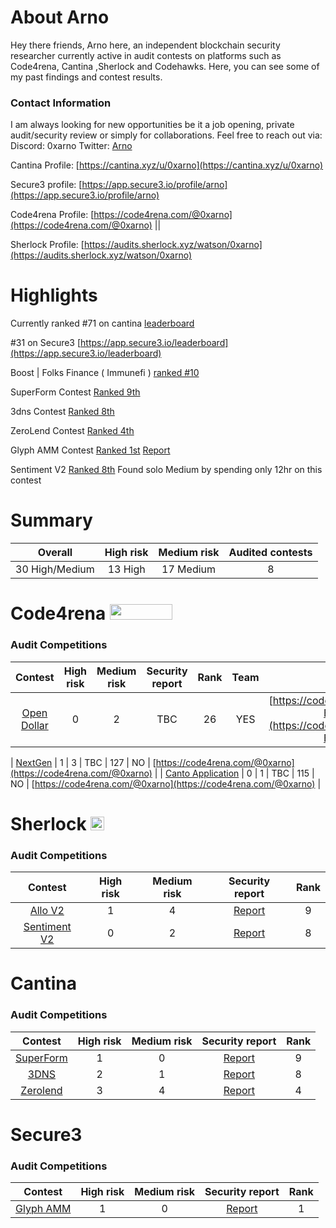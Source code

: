 # About Arno

Hey there friends, Arno here, an independent blockchain security researcher currently active in audit contests on platforms such as Code4rena, Cantina ,Sherlock and Codehawks. Here, you can see some of my past findings and contest results.

### Contact Information
I am always looking for new opportunities be it a job opening, private audit/security review or simply for collaborations. Feel free to reach out via:
Discord: 0xarno
Twitter: [Arno](https://twitter.com/_0xarno_)

Cantina Profile: [https://cantina.xyz/u/0xarno](https://cantina.xyz/u/0xarno)

Secure3 profile: [https://app.secure3.io/profile/arno](https://app.secure3.io/profile/arno)

Code4rena Profile: [https://code4rena.com/@0xarno](https://code4rena.com/@0xarno) || 

Sherlock Profile: [https://audits.sherlock.xyz/watson/0xarno](https://audits.sherlock.xyz/watson/0xarno)

# Highlights 



Currently ranked #71 on cantina [leaderboard](https://cantina.xyz/leaderboard) 

#31 on Secure3 [https://app.secure3.io/leaderboard](https://app.secure3.io/leaderboard)

Boost | Folks Finance ( Immunefi ) [ranked #10](https://immunefi.com/boost/folksfinance-boost/leaderboard/)

SuperForm Contest [Ranked 9th](https://x.com/_0xarno_/status/1753102561509621976)

3dns Contest [Ranked 8th](https://x.com/_0xarno_/status/1784145130586521851)

ZeroLend Contest [Ranked 4th](https://x.com/_0xarno_/status/1777335899829019012)

Glyph AMM Contest [Ranked 1st](https://app.secure3.io/307fca8d6f) [Report](https://github.com/ARNO-0/Portfolio/blob/main/Glyph%20AMM.md)

Sentiment V2 [Ranked 8th](https://audits.sherlock.xyz/contests/349/leaderboard) Found solo Medium by spending only 12hr on this contest


# Summary

| Overall | High risk |  Medium risk | Audited contests |
|:--:|:--:|:--:|:--:|
| 30 High/Medium | 13 High | 17 Medium | 8 |  

# Code4rena <img src="https://code4rena.com/logos/c4-logo.svg" width=100 height=25>
### Audit Competitions
| Contest | High risk | Medium risk | Security report | Rank | Team | Profile|
|:--:|:--:|:--:|:--:| :--:| :--:| :--:|
| [Open Dollar](https://code4rena.com/contests/2023-10-open-dollar#top) | 0 | 2 | TBC | 26 | YES | [https://code4rena.com/@COSMIC-BEE-REACH](https://code4rena.com/@COSMIC-BEE-REACH) |

| [NextGen](https://code4rena.com/audits/2023-10-nextgen#top) | 1 | 3 | TBC | 127 | NO | [https://code4rena.com/@0xarno](https://code4rena.com/@0xarno) |
| [Canto Application](https://code4rena.com/audits/2023-11-canto-application-specific-dollars-and-bonding-curves-for-1155s#top) | 0 | 1 | TBC | 115 | NO | [https://code4rena.com/@0xarno](https://code4rena.com/@0xarno) |
# Sherlock  <img src="https://audits.sherlock.xyz/_next/static/media/sherlock_logo.dc2b3290.svg" width=22 height=22>
### Audit Competitions
| Contest | High risk | Medium risk | Security report |  Rank |
|:--:|:--:|:--:|:--:| :--:|
| [Allo V2](https://audits.sherlock.xyz/contests/109)| 1 | 4 | [Report](https://github.com/sherlock-audit/2023-09-Gitcoin-judging/issues?q=0xarno) | 9 | 
| [Sentiment V2](https://audits.sherlock.xyz/contests/349)| 0 | 2 | [Report](https://github.com/sherlock-audit/2024-08-sentiment-v2-judging/issues/541) | 8 | 

# Cantina  
### Audit Competitions
| Contest | High risk | Medium risk | Security report | Rank |
|:--:|:--:|:--:|:--:| :--:|
| [SuperForm](https://cantina.xyz/leaderboard/2cd0b038-3e32-4db6-b488-0f85b6f0e49f)| 1 | 0 | [Report]() | 9 | 
| [3DNS](https://x.com/_0xarno_/status/1784145130586521851)| 2 | 1 | [Report]() | 8 | 
| [Zerolend](https://cantina.xyz/leaderboard/a83eaf73-9cbc-495f-8607-e55d4fdaf407 )| 3 | 4 | [Report]() | 4 | 

# Secure3  
### Audit Competitions
| Contest | High risk | Medium risk | Security report | Rank |
|:--:|:--:|:--:|:--:| :--:|
| [Glyph AMM](https://app.secure3.io/307fca8d6f)| 1 | 0 | [Report](https://github.com/Secure3Audit/Secure3Academy/tree/main/audit_reports//GlyphExchange) | 1 | 

